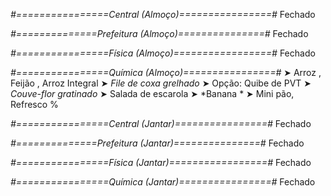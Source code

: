 
*#================Central (Almoço)================#*
Fechado

*#==============Prefeitura (Almoço)===============#*
Fechado

*#================Física (Almoço)=================#*
Fechado

*#================Química (Almoço)================#*
➤ Arroz ,  Feijão ,  Arroz Integral
➤ *File de coxa grelhado*
➤ Opção: Quibe de PVT
➤ *Couve-flor gratinado*
➤ Salada de escarola 
➤ *Banana *
➤ Mini pão, Refresco
%

*#================Central (Jantar)================#*
Fechado

*#==============Prefeitura (Jantar)===============#*
Fechado

*#================Física (Jantar)=================#*
Fechado

*#================Química (Jantar)================#*
Fechado
